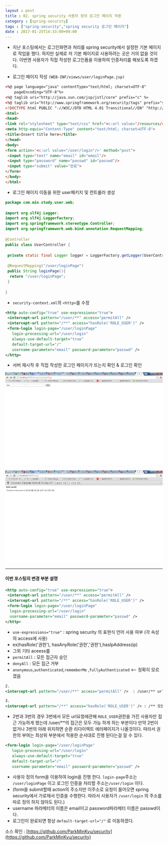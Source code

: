 ```yaml
---
layout : post
title : 02. spring security 사용자 정의 로그인 페이지 적용
category : [spring-security]
tags : ["spring-security","spring security 로그인 페이지"]
date : 2017-01-25T14:33:00+09:00
---
```


- 지난 포스팅에서는 로그인화면과 처리를 spring security에서 설정한 기본 페이지로 작업을 했다.
하지만 실제로 저 기본 페이지로 사용하려는 곳은 거의 없을 것이다.
이번엔 사용자가 직접 작성한 로그인폼을 이용하여 인증처리를 해보도록 하겠다.

- 로그인 페이지 작성 ```(WEB-INF/views/user/loginPage.jsp)```

```html
<%@ page language="java" contentType="text/html; charset=UTF-8"
    pageEncoding="UTF-8"%>
<%@ taglib uri="http://java.sun.com/jsp/jstl/core" prefix="c" %>
<%@ taglib uri="http://www.springframework.org/security/tags" prefix="sec" %>
<!DOCTYPE html PUBLIC "-//W3C//DTD HTML 4.01 Transitional//EN" "http://www.w3.org/TR/html4/loose.dtd">
<html>
<head>
<link rel="stylesheet" type="text/css" href="<c:url value="/resources/css/main.css"/>">
<meta http-equiv="Content-Type" content="text/html; charset=UTF-8">
<title>Insert title here</title>
</head>
<body>
<form action='<c:url value="/user/login"/>' method="post">
 <input type="text" name="email" id="email"/>
 <input type="password" name="passwd" id="passwd"/>
 <input type="submit" value="완료">
</form>
</body>
</html>
```

- 로그인 페이지 이동을 위한 user패키지 및 컨트롤러 생성

```java
package com.min.study.user.web;

import org.slf4j.Logger;
import org.slf4j.LoggerFactory;
import org.springframework.stereotype.Controller;
import org.springframework.web.bind.annotation.RequestMapping;

@Controller
public class UserController {

 private static final Logger logger = LoggerFactory.getLogger(UserController.class);

 @RequestMapping("/user/loginPage")
 public String loginPage(){
  return "/user/loginPage";
 }

}
```

- ```security-context.xml```의 ```<http>```를 수정

```xml  
<http auto-config="true" use-expressions="true">
 <intercept-url pattern="/user/**" access="permitAll" />
 <intercept-url pattern="/**" access="hasRole('ROLE_USER')" />
 <form-login login-page="/user/loginPage"
   login-processing-url="/user/login"
   always-use-default-target="true"
   default-target-url="/"
   username-parameter="email" password-parameter="passwd" />
</http>
```

- 서버 재시작 후 직접 작성한 로그인 페이지가 뜨는지 확인 & 로그인 확인

![img1](/images/spring-security/2-1.png)

![img2](/images/spring-security/2-2.png)

-----------

#### 이번 포스팅의 변경 부분 설명

```xml
<http auto-config="true" use-expressions="true">
 <intercept-url pattern="/user/**" access="permitAll" />
 <intercept-url pattern="/**" access="hasRole('ROLE_USER')" />
 <form-login login-page="/user/loginPage"
  login-processing-url="/user/login"
  username-parameter="email" password-parameter="passwd" />
</http>
```

- ```use-expressions="true"```​ : spring security 의 표현식 언어 사용 여부 (각 속성의 access에 사용)
 - ex)hasRole('권한'), hasAnyRole('권한','권한'),hasIpAddress(ip)
- 그외 기타 aceess롤
 - ```permitAll``` : 모든 접근자 승인
 - ```denyAll``` : 모든 접근 거부
 - ```anonymous```,```authenticated```,```rememberMe``` ,```fullyAuthenticated``` <-- 정확히 모르겠음

```xml
2.
<intercept-url pattern="/user/**" access="permitAll" />​  : /user/** url은 인증에 상관없이 모든 사용자가 접근가능
```

```xml
3.
<intercept-url pattern="/**" access="hasRole('ROLE_USER')" />​ : /** 모든 접근은 ROLE_USER의 권한을 가진 사용자만 접근 가능함
```

- 2번과 3번의 경우 3번에서 모든 url요청에관해 ```ROLE_USER```권한을 가진 사용자만 접근 가능하게 했는데 /user/**의 접근은 모두 가능 하게 하는 부분이다 만약 2번이 없거나 3번의 아래 위치하면 순환 리다이렉트 에러페이지가 나올것이다. 따라서 권한의 부여는 최상위 부분에서 적용한 순서대로 진행 된다는걸 알 수 있다.

```xml
<form-login login-page="/user/loginPage"
   login-processing-url="/user/login"
   always-use-default-target="true"
   default-target-url="/"
   username-parameter="email" password-parameter="passwd" />
```

- 사용자 정의 form을 이용하여 login을 진행 한다. ```login-page```주소는 ```/user/loginPage``` 이고 ​로그인 인증을 처리할 주소는```/user/login``` 이다.
- (form을 submit할때 action의 주소지만 이주소로 요청이 들어오면 spring security에서 가로채서 인증을 수행한다. 따라서 사용자가 ```/user/login```​ 의 주소를 따로 정의 하지 않아도 된다.)​
- username 파라메터의 이름은 email이고 password파라메터 이름은 passwd이다.
- 로그인이 완료되면 항상 ```default-target-url="/"```  로 이동하겠다.
​

소스 확인 : [https://github.com/ParkMinKyu/security​](https://github.com/ParkMinKyu/security​)

